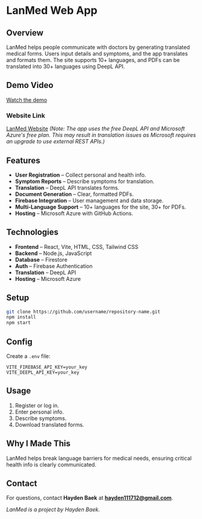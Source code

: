# LanMed Web App

## Overview
LanMed helps people communicate with doctors by generating translated medical forms. Users input details and symptoms, and the app translates and formats them. The site supports 10+ languages, and PDFs can be translated into 30+ languages using DeepL API.

## Demo Video
[Watch the demo](https://www.youtube.com/watch?v=wMBsw8J_37M)

### Website Link
[LanMed Website](https://lanmed3-grfhbrbffrhfhwg2.canadacentral-01.azurewebsites.net)  *(Note: The app uses the free DeepL API and Microsoft Azure's free plan. This may result in translation issues as Microsoft requires an upgrade to use external REST APIs.)*

## Features
- **User Registration** – Collect personal and health info.
- **Symptom Reports** – Describe symptoms for translation.
- **Translation** – DeepL API translates forms.
- **Document Generation** – Clear, formatted PDFs.
- **Firebase Integration** – User management and data storage.
- **Multi-Language Support** – 10+ languages for the site, 30+ for PDFs.
- **Hosting** – Microsoft Azure with GitHub Actions.

## Technologies
- **Frontend** – React, Vite, HTML, CSS, Tailwind CSS
- **Backend** – Node.js, JavaScript
- **Database** – Firestore
- **Auth** – Firebase Authentication
- **Translation** – DeepL API
- **Hosting** – Microsoft Azure

## Setup
```bash
git clone https://github.com/username/repository-name.git
npm install
npm start
```

## Config
Create a `.env` file:
```env
VITE_FIREBASE_API_KEY=your_key
VITE_DEEPL_API_KEY=your_key
```

## Usage
1. Register or log in.
2. Enter personal info.
3. Describe symptoms.
4. Download translated forms.

## Why I Made This
LanMed helps break language barriers for medical needs, ensuring critical health info is clearly communicated.

## Contact
For questions, contact **Hayden Baek** at **hayden111712@gmail.com**.

*LanMed is a project by Hayden Baek.*


